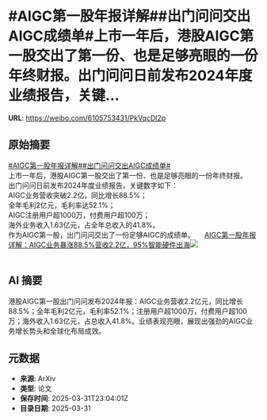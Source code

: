 # #AIGC第一股年报详解##出门问问交出AIGC成绩单#上市一年后，港股AIGC第一股交出了第一份、也是足够亮眼的一份年终财报。出门问问日前发布2024年度业绩报告，关键...

**URL**: https://weibo.com/6105753431/PkVqcDl2p

## 原始摘要

<a href="https://m.weibo.cn/search?containerid=231522type%3D1%26t%3D10%26q%3D%23AIGC%E7%AC%AC%E4%B8%80%E8%82%A1%E5%B9%B4%E6%8A%A5%E8%AF%A6%E8%A7%A3%23&amp;extparam=%23AIGC%E7%AC%AC%E4%B8%80%E8%82%A1%E5%B9%B4%E6%8A%A5%E8%AF%A6%E8%A7%A3%23" data-hide=""><span class="surl-text">#AIGC第一股年报详解#</span></a><a href="https://m.weibo.cn/search?containerid=231522type%3D1%26t%3D10%26q%3D%23%E5%87%BA%E9%97%A8%E9%97%AE%E9%97%AE%E4%BA%A4%E5%87%BAAIGC%E6%88%90%E7%BB%A9%E5%8D%95%23&amp;extparam=%23%E5%87%BA%E9%97%A8%E9%97%AE%E9%97%AE%E4%BA%A4%E5%87%BAAIGC%E6%88%90%E7%BB%A9%E5%8D%95%23" data-hide=""><span class="surl-text">#出门问问交出AIGC成绩单#</span></a><br>上市一年后，港股AIGC第一股交出了第一份、也是足够亮眼的一份年终财报。<br>出门问问日前发布2024年度业绩报告，关键数字如下：<br>AIGC业务营收突破2.2亿，同比增长88.5%；<br>全年毛利2亿元，毛利率达52.1%；<br>AIGC注册用户超1000万，付费用户超100万；<br>海外业务收入1.63亿元，占全年总收入的41.8%。<br>作为AIGC第一股，出门问问交出了一份足够AIGC的成绩单。 <a href="https://weibo.com/ttarticle/p/show?id=2309405149872927146437" data-hide=""><span class="url-icon"><img style="width: 1rem;height: 1rem" src="https://h5.sinaimg.cn/upload/2015/09/25/3/timeline_card_small_article_default.png" referrerpolicy="no-referrer"></span><span class="surl-text">AIGC第一股年报详解：AIGC业务暴涨88.5%营收2.2亿，95%智能硬件出海</span></a><img style="" src="https://tvax2.sinaimg.cn/large/006Fd7o3ly1hzyvsq62trj30qz0f6t9q.jpg" referrerpolicy="no-referrer"><br><br>

## AI 摘要

港股AIGC第一股出门问问发布2024年报：AIGC业务营收2.2亿元，同比增长88.5%；全年毛利2亿元，毛利率52.1%；注册用户超1000万，付费用户超100万；海外收入1.63亿元，占总收入41.8%。业绩表现亮眼，展现出强劲的AIGC业务增长势头和全球化布局成效。

## 元数据

- **来源**: ArXiv
- **类型**: 论文
- **保存时间**: 2025-03-31T23:04:01Z
- **目录日期**: 2025-03-31
